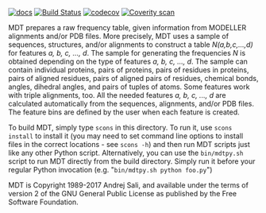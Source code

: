 [![docs](https://readthedocs.org/projects/mdt/badge/)](https://salilab.org/mdt/doc/)
[![Build Status](https://api.travis-ci.org/salilab/mdt.svg?branch=develop)](https://travis-ci.org/salilab/mdt)
[![codecov](https://codecov.io/gh/salilab/mdt/branch/develop/graph/badge.svg)](https://codecov.io/gh/salilab/mdt)
[![Coverity scan](https://img.shields.io/coverity/scan/8502.svg)](https://scan.coverity.com/projects/salilab-mdt)

MDT prepares a raw frequency table, given information from MODELLER alignments
and/or PDB files. More precisely, MDT uses a sample of sequences, structures,
and/or alignments to construct a table *N(a,b,c,...,d)* for features
*a, b, c, ..., d*. The sample for generating the frequencies *N* is obtained
depending on the type of features *a, b, c, ..., d*. The sample can contain
individual proteins, pairs of proteins, pairs of residues in proteins,
pairs of aligned residues, pairs of aligned pairs of residues, chemical bonds,
angles, dihedral angles, and pairs of tuples of atoms. Some features work
with triple alignments, too. All the needed features *a, b, c, ..., d*
are calculated automatically from the sequences, alignments, and/or PDB files.
The feature bins are defined by the user when each feature is created.

To build MDT, simply type `scons` in this directory. To run it, use
`scons install` to install it (you may need to set command line options to
install files in the correct locations - see `scons -h`) and then run MDT
scripts just like any other Python script. Alternatively, you can use the
`bin/mdtpy.sh` script to run MDT directly from the build directory. Simply
run it before your regular Python invocation
(e.g. "`bin/mdtpy.sh python foo.py`")

MDT is Copyright 1989-2017 Andrej Sali, and available under the terms of
version 2 of the GNU General Public License as published by the
Free Software Foundation.
